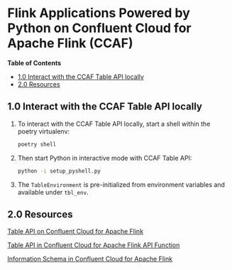 # Flink Applications Powered by Python on Confluent Cloud for Apache Flink (CCAF)

**Table of Contents**

<!-- toc -->
+ [1.0 Interact with the CCAF Table API locally](#10-interact-with-the-ccaf-table-api-locally)
+ [2.0 Resources](#20-resources)
<!-- tocstop -->


## 1.0 Interact with the CCAF Table API locally

1. To interact with the CCAF Table API locally, start a shell within the poetry virtualenv:

    ```bash
    poetry shell
    ```

2. Then start Python in interactive mode with CCAF Table API:

    ```bash
    python -i setup_pyshell.py
    ```

3. The `TableEnvironment` is pre-initialized from environment variables and available under `tbl_env`.

## 2.0 Resources
[Table API on Confluent Cloud for Apache Flink](https://docs.confluent.io/cloud/current/flink/reference/table-api.html#table-api-on-af-long)

[Table API in Confluent Cloud for Apache Flink API Function](https://docs.confluent.io/cloud/current/flink/reference/functions/table-api-functions.html#flink-table-api-functions)

[Information Schema in Confluent Cloud for Apache Flink](https://docs.confluent.io/cloud/current/flink/reference/flink-sql-information-schema.html)
